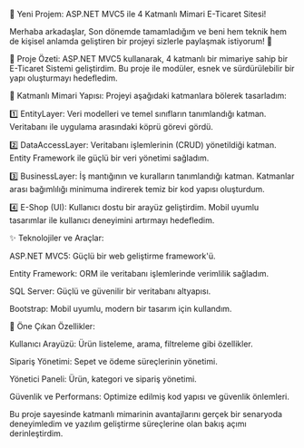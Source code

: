 🚀 Yeni Projem: ASP.NET MVC5 ile 4 Katmanlı Mimari E-Ticaret Sitesi!

Merhaba arkadaşlar,
Son dönemde tamamladığım ve beni hem teknik hem de kişisel anlamda geliştiren bir projeyi sizlerle paylaşmak istiyorum! 🎉

📌 Proje Özeti:
ASP.NET MVC5 kullanarak, 4 katmanlı bir mimariye sahip bir E-Ticaret Sistemi geliştirdim. Bu proje ile modüler, esnek ve sürdürülebilir bir yapı oluşturmayı hedefledim.


📂 Katmanlı Mimari Yapısı:
Projeyi aşağıdaki katmanlara bölerek tasarladım:

1️⃣ EntityLayer: Veri modelleri ve temel sınıfların tanımlandığı katman. Veritabanı ile uygulama arasındaki köprü görevi gördü.

2️⃣ DataAccessLayer: Veritabanı işlemlerinin (CRUD) yönetildiği katman. Entity Framework ile güçlü bir veri yönetimi sağladım.

3️⃣ BusinessLayer: İş mantığının ve kuralların tanımlandığı katman. Katmanlar arası bağımlılığı minimuma indirerek temiz bir kod yapısı oluşturdum.

4️⃣ E-Shop (UI): Kullanıcı dostu bir arayüz geliştirdim. Mobil uyumlu tasarımlar ile kullanıcı deneyimini artırmayı hedefledim.

✨ Teknolojiler ve Araçlar:

ASP.NET MVC5: Güçlü bir web geliştirme framework'ü.

Entity Framework: ORM ile veritabanı işlemlerinde verimlilik sağladım.

SQL Server: Güçlü ve güvenilir bir veritabanı altyapısı.

Bootstrap: Mobil uyumlu, modern bir tasarım için kullandım.


🎯 Öne Çıkan Özellikler:

Kullanıcı Arayüzü: Ürün listeleme, arama, filtreleme gibi özellikler.

Sipariş Yönetimi: Sepet ve ödeme süreçlerinin yönetimi.

Yönetici Paneli: Ürün, kategori ve sipariş yönetimi.

Güvenlik ve Performans: Optimize edilmiş kod yapısı ve güvenlik önlemleri.

Bu proje sayesinde katmanlı mimarinin avantajlarını gerçek bir senaryoda deneyimledim ve yazılım geliştirme süreçlerine olan bakış açımı derinleştirdim.
